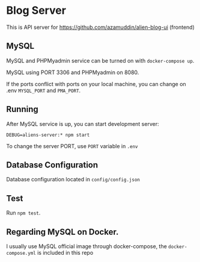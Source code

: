 
# Blog Server 

This is API server for https://github.com/azamuddin/alien-blog-ui (frontend)

## MySQL 

MySQL and PHPMyadmin service can be turned on with `docker-compose up`. 

MySQL using PORT 3306 and PHPMyadmin on 8080. 

If the ports conflict with ports on your local machine, you can change on .env `MYSQL_PORT` and `PMA_PORT`.

## Running

After MySQL service is up, you can start development server: 

```
DEBUG=aliens-server:* npm start
```

To change the server PORT, use `PORT` variable in `.env`

## Database Configuration 

Database configuration located in `config/config.json`

## Test 

Run `npm test`. 


## Regarding MySQL on Docker. 

I usually use MySQL official image through docker-compose, the `docker-compose.yml` is included in this repo
